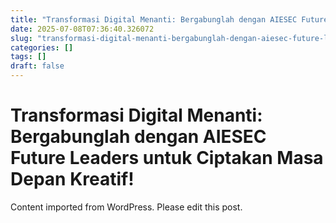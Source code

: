 ```yaml
---
title: "Transformasi Digital Menanti: Bergabunglah dengan AIESEC Future Leaders untuk Ciptakan Masa Depan Kreatif!"
date: 2025-07-08T07:36:40.326072
slug: "transformasi-digital-menanti-bergabunglah-dengan-aiesec-future-leaders-untuk-ciptakan-masa-depan-kreatif"
categories: []
tags: []
draft: false
---
```


# Transformasi Digital Menanti: Bergabunglah dengan AIESEC Future Leaders untuk Ciptakan Masa Depan Kreatif!

Content imported from WordPress. Please edit this post.

